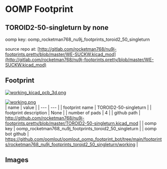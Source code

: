 # OOMP Footprint  
## TOROID2-50-singleturn  by none  
  
oomp key: oomp_rocketman768_nu9j_footprints_toroid2_50_singleturn  
  
source repo at: [http://gitlab.com/rocketman768/nu9j-footprints.pretty/blob/master/WE-SUCKW.kicad_mod](http://gitlab.com/rocketman768/nu9j-footprints.pretty/blob/master/WE-SUCKW.kicad_mod)  
## Footprint  
  
[![working_kicad_pcb_3d.png](working_kicad_pcb_3d_600.png)](working_kicad_pcb_3d.png)  
  
[![working.png](working_600.png)](working.png)  
| name | value | 
| --- | --- | 
| footprint name | TOROID2-50-singleturn | 
| footprint description | None | 
| number of pads | 4 | 
| github path | http://github.com/rocketman768/nu9j-footprints.pretty/blob/master/TOROID2-50-singleturn.kicad_mod | 
| oomp key | oomp_rocketman768_nu9j_footprints_toroid2_50_singleturn | 
| oomp bot github | https://github.com/oomlout/oomlout_oomp_footprint_bot/tree/main/footprints/rocketman768_nu9j_footprints_toroid2_50_singleturn/working | 
## Images  
